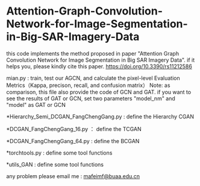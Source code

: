 # Attention-Graph-Convolution-Network-for-Image-Segmentation-in-Big-SAR-Imagery-Data
this code implements the method proposed in paper "Attention Graph Convolution Network for Image Segmentation in Big SAR Imagery Data". if it helps you, please kindly cite this paper. https://doi.org/10.3390/rs11212586

mian.py : train, test our AGCN, and calculate the pixel-level Evaluation Metrics（Kappa, precison, recall, and confusion matrix）
Note: as comparison, this file also provide the code of GCN and GAT. if you want to see the results of GAT or GCN, set two parameters "model_nm" and "model" as GAT or GCN
          
          
*Hierarchy_Semi_DCGAN_FangChengGang.py : define the Hierarchy CGAN

*DCGAN_FangChengGang_16.py ： define the TCGAN

*DCGAN_FangChengGang_64.py : define the BCGAN

*torchtools.py : define some tool functions

*utils_GAN : define some tool functions

any problem please email me : mafeimf@buaa.edu.cn
